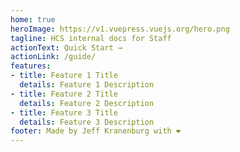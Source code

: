 ```yaml
---
home: true
heroImage: https://v1.vuepress.vuejs.org/hero.png
tagline: HCS internal docs for Staff
actionText: Quick Start →
actionLink: /guide/
features:
- title: Feature 1 Title
  details: Feature 1 Description
- title: Feature 2 Title
  details: Feature 2 Description
- title: Feature 3 Title
  details: Feature 3 Description
footer: Made by Jeff Kranenburg with ❤️
---
```


